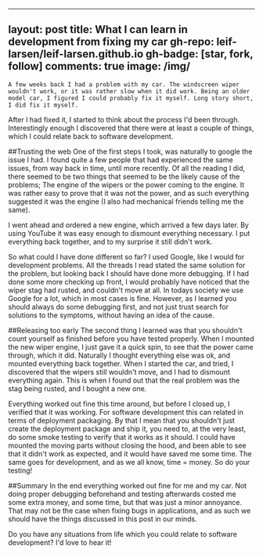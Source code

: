 
---
layout: post
title: What I can learn in development from fixing my car
gh-repo: leif-larsen/leif-larsen.github.io
gh-badge: [star, fork, follow]
comments: true
image: /img/
---
    
    A few weeks back I had a problem with my car. The windscreen wiper wouldn't work, or it was rather slow when it did work. Being an older model car, I figured I could probably fix it myself. Long story short, I did fix it myself. 

After I had fixed it, I started to think about the process I'd been through. Interestingly enough I discovered that there were at least a couple of things, which I could relate back to software development. 

##Trusting the web
One of the first steps I took, was naturally to google the issue I had. I found quite a few people that had experienced the same issues, from way back in time, until more recently. Of all the reading I did, there seemed to be two things that seemed to be the likely cause of the problems; The engine of the wipers or the power coming to the engine. It was rather easy to prove that it was not the power, and as such everything suggested it was the engine (I also had mechanical friends telling me the same).

I went ahead and ordered a new engine, which arrived a few days later. By using YouTube it was easy enough to dismount everything necessary. I put everything back together, and to my surprise it still didn't work. 

So what could I have done different so far? I used Google, like I would for development problems. All the threads I read stated the same solution for the problem, but looking back I should have done more debugging. If I had done some more checking up front, I would probably have noticed that the wiper stag had rusted, and couldn't move at all. In todays society we use Google for a lot, which in most cases is fine. However, as I learned you should always do some debugging first, and not just trust search for solutions to the symptoms, without having an idea of the cause. 

##Releasing too early
The second thing I learned was that you shouldn't count yourself as finished before you have tested properly. When I mounted the new wiper engine, I just gave it a quick spin, to see that the power came through, which it did. Naturally I thought everything else was ok, and mounted everything back together. When I started the car, and tried, I discovered that the wipers still wouldn't move, and I had to dismount everything again. This is when I found out that the real problem was the stag being rusted, and I bought a new one.

Everything worked out fine this time around, but before I closed up, I verified that it was working. For software development this can related in terms of deployment packaging. By that I mean that you shouldn't just create the deployment package and ship it, you need to, at the very least, do some smoke testing to verify that it works as it should. I could have mounted the moving parts without closing the hood, and been able to see that it didn't work as expected, and it would have saved me some time. The same goes for development, and as we all know, time = money. So do your testing!

##Summary
In the end everything worked out fine for me and my car. Not doing proper debugging beforehand and testing afterwards costed me some extra money, and some time, but that was just a minor annoyance. That may not be the case when fixing bugs in applications, and as such we should have the things discussed in this post in our minds. 

Do you have any situations from life which you could relate to software development? I'd love to hear it!